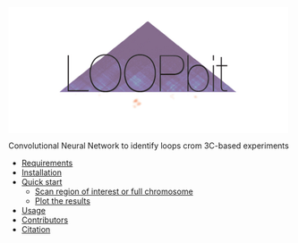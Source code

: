 <img src="https://github.com/3DGenomes/loopbit/blob/master/loopbit_logo.png" height= "225" width="500" align="center">

Convolutional Neural Network to identify loops crom 3C-based experiments

<!-- TOC depthFrom:1 depthTo:8 withLinks:1 updateOnSave:1 orderedList:0 -->

  - [Requirements](#requirements)
  - [Installation](#installation)
  - [Quick start](#quick-start)
      - [Scan region of interest or full chromosome](#scan-region-of-interest-or-full-chromosome)
      - [Plot the results](#plot-the-results)
  - [Usage](#usage)
  - [Contributors](#contributors)
  - [Citation](#citation)

<!-- /TOC -->
